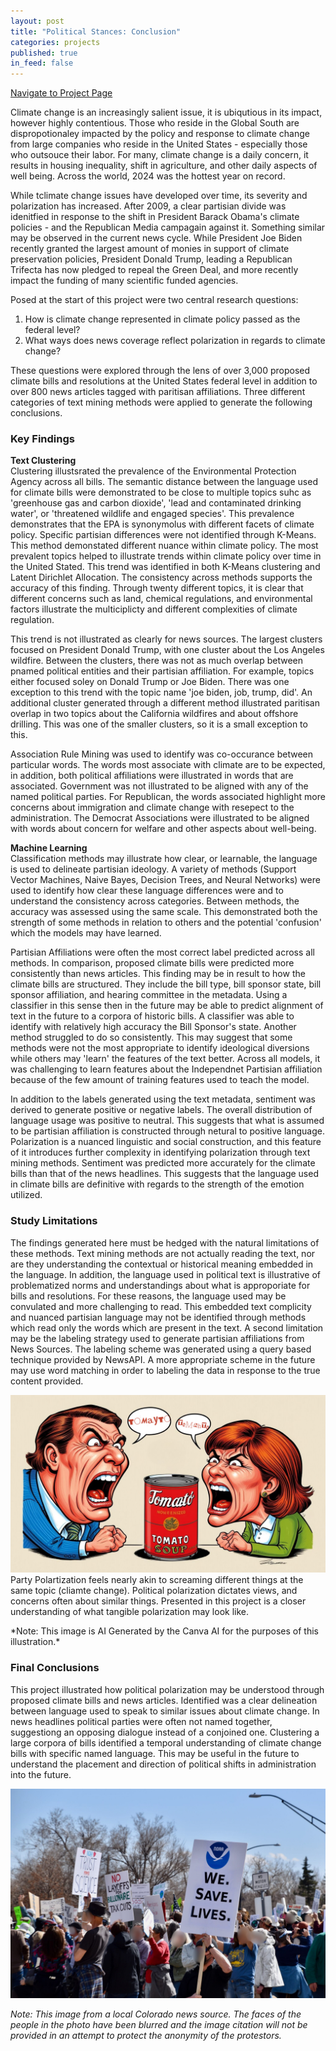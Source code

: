 ```yaml
---
layout: post
title: "Political Stances: Conclusion"
categories: projects
published: true
in_feed: false
---
```

 <section>
    <div class="row">
        <div class="col-6 col-12-small">
            <ul class="actions" style="display: flex; gap: 10px; list-style: none; padding: 0;">
                <li><a href="https://nataliermcastro.github.io/projects/2025/01/14/political-stances.html" class="button fit small">Navigate to Project Page</a></li>
            </ul>
        </div>
    </div> 
</section> 

Climate change is an increasingly salient issue, it is ubiqutious in its impact, however highly contentious. Those who reside in the Global South are dispropotionaley impacted by the policy and response to climate change from large companies who reside in the United States - especially those who outsouce their labor. For many, climate change is a daily concern, it results in housing inequality, shift in agriculture, and other daily aspects of well being. Across the world, 2024 was the hottest year on record. 

While tclimate change issues have developed over time, its severity and polarization has increased. After 2009, a clear partisian divide was idenitfied in response to the shift in President Barack Obama's climate policies - and the Republican Media campagain against it. Something similar may be observed in the current news cycle. While President Joe Biden recently granted the largest amount of monies in support of climate preservation policies, President Donald Trump, leading a Republican Trifecta has now pledged to repeal the Green Deal, and more recently impact the funding of many scientific funded agencies.

Posed at the start of this project were two central research questions:
1. How is climate change represented in climate policy passed as the federal level?
2. What ways does news coverage reflect polarization in regards to climate change?

These questions were explored through the lens of over 3,000 proposed climate bills and resolutions at the United States federal level in addition to over 800 news articles tagged with paritisan affiliations. Three different categories of text mining methods were applied to generate the following conclusions. 

### Key Findings

**Text Clustering**  
Clustering illustsrated the prevalence of the Environmental Protection Agency across all bills. The semantic distance between the language used for climate bills were demonstrated to be close to multiple topics suhc as 'greenhouse gas and carbon dioxide', 'lead and contaminated drinking water', or 'threatened wildlife and engaged species'. This prevalence demonstrates that the EPA is synonymolus with different facets of climate policy. Specific partisian differences were not identified through K-Means. This method demonstated different nuance within climate policy. The most prevalent topics helped to illustrate trends within climate policy over time in the United Stated. This trend was identified in both K-Means clustering and Latent Dirichlet Allocation. The consistency across methods supports the accuracy of this finding. Through twenty different topics, it is clear that different concerns such as land, chemical regulations, and environmental factors illustrate the multiciplicty and different complexities of climate regulation. 

This trend is not illustrated as clearly for news sources. The largest clusters focused on President Donald Trump, with one cluster about the Los Angeles wildfire. Between the clusters, there was not as much overlap  between pnamed political entities and their partisian affiliation. For example, topics either focused soley on Donald Trump or Joe Biden. There was one exception to this trend with the topic name 'joe biden, job, trump, did'. An additional cluster generated through a different method illustrated paritisan overlap in two topics about the California wildfires and about offshore drilling. This was one of the smaller clusters, so it is a small exception to this. 

Association Rule Mining was used to identify was co-occurance between particular words. The words most associate with climate are to be expected, in addition, both political affiliations were illustrated in words that are associated. Government was not illustrated to be aligned with any of the named political parties. For Republican, the words associated highlight more concerns about immigration and climate change with resepect to the administration. The Democrat Associations were illustrated to be aligned with words about concern for welfare and other aspects about well-being.

**Machine Learning**  
Classification methods may illustrate how clear, or learnable, the language is used to delineate partisian ideology. A variety of methods (Support Vector Machines, Naive Bayes, Decision Trees, and Neural Networks) were used to identify how clear these language differences were and to understand the consistency across categories. Between methods, the accuracy was assessed using the same scale. This demonstrated both the strength of some methods in relation to others and the potential 'confusion' which the models may have learned.

Partisian Affiliations were often the most correct label predicted across all methods. In comparison, proposed climate bills were predicted more consistently than news articles. This finding may be in result to how the climate bills are structured. They include the bill type, bill sponsor state, bill sponsor affiliation, and hearing committee in the metadata. Using a classifier in this sense then in the future may be able to predict alignment of text in the future to a corpora of historic bills. A classifier was able to identify with relatively high accuracy the Bill Sponsor's state. Another method struggled to do so consistently. This may suggest that some methods were not the most appropriate to identify ideological diversions while others may 'learn' the features of the text better. Across all models, it was challenging to learn features about the Independnet Partisian affiliation because of the few amount of training features used to teach the model.

In addition to the labels generated using the text metadata, sentiment was derived to generate positive or negative labels. The overall distribution of language usage was positive to neutral. This suggests that what is assumed to be partisian affiliation is constructed through netural to positive language. Polarization is a nuanced linguistic and social construction, and this feature of it introduces further complexity in identifying polarization through text mining methods. Sentiment was predicted more accurately for the climate bills than that of the news headlines. This suggests that the language used in climate bills are definitive with regards to the strength of the emotion utilized. 

### Study Limitations

The findings generated here must be hedged with the natural limitations of these methods. Text mining methods are not actually reading the text, nor are they understanding the contextual or historical meaning embedded in the language. In addition, the language used in political text is illustrative of problematized norms and understandings about what is approporiate for bills and resolutions. For these reasons, the language used may be convulated and more challenging to read. This embedded text complicity and nuanced partisian language may not be identified through methods which read only the words which are present in the text. A second limitation may be the labeling strategy used to generate partisian affiliations from News Sources. The labeling scheme was generated using a query based technique provided by NewsAPI. A more appropriate scheme in the future may use word matching in order to labeling the data in response to the true content provided. 

<section>
		<p><span class="image right"><img src="/assets/images/TOMAYTO.png" alt="Two people in characicture drawings yelling at a can of tomato soup. One has the pronunciation 'tomayto' the other 'tomahto'."  /></span> Party Polartization feels nearly akin to screaming different things at the same topic (cliamte change). Political polarization dictates views, and concerns often about similar things. Presented in this project is a closer understanding of what tangible polarization may look like. </p>
	</section>
*Note: This image is AI Generated by the Canva AI for the purposes of this illustration.*

### Final Conclusions
This project illustrated how political polarization may be understood through proposed climate bills and news articles. Identified was a clear delineation between language used to speak to similar issues about climate change. In news headlines political parties were often not named together, suggestiong an opposing dialogue instead of a conjoined one. Clustering a large corpora of bills identified a temporal understanding of climate change bills with specific named language. This may be useful in the future to understand the placement and direction of political shifts in administration into the future. 
<section> <span class="image fit"><img src="/assets/images/climate-protest.jpg" alt="People holding up protest signs. One has a large print of the NOAA logo and says 'we save lives'."  /></span>  </section>
 
*Note: This image from a local Colorado news source. The faces of the people in the photo have been blurred and the image citation will not be provided in an attempt to protect the anonymity of the protestors.*
